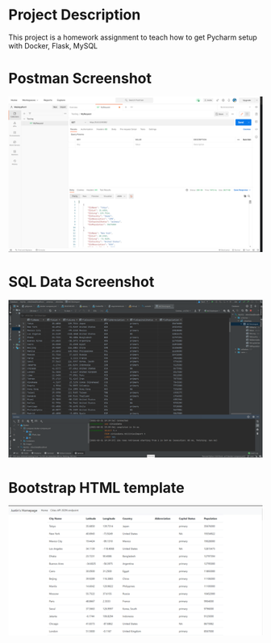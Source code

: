 # Project Description

This project is a homework assignment to teach how to get Pycharm setup with Docker, Flask, MySQL

# Postman Screenshot

![postman request output](screenshots/postman.PNG)

# SQL Data Screenshot

![pycharm data query](screenshots/query.PNG)

# Bootstrap HTML template

![bootstrap data](screenshots/bootstrap.PNG)
